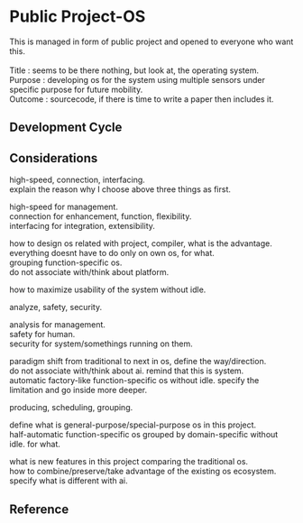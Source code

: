 # Public Project-OS

This is managed in form of public project and opened to everyone who want this. <br/><br/>
Title : seems to be there nothing, but look at, the operating system. <br/>
Purpose : developing os for the system using multiple sensors under specific purpose for future mobility. <br/>
Outcome : sourcecode, if there is time to write a paper then includes it.

## Development Cycle

## Considerations

high-speed, connection, interfacing. <br/>
explain the reason why I choose above three things as first. <br/>   

high-speed for management. <br/>
connection for enhancement, function, flexibility. <br/>
interfacing for integration, extensibility. <br/>

how to design os related with project, compiler, what is the advantage. <br/>
everything doesnt have to do only on own os, for what. <br/>
grouping function-specific os. <br/>
do not associate with/think about platform. <br/>

how to maximize usability of the system without idle. <br/>

analyze, safety, security. <br/>

analysis for management. <br/>
safety for human. <br/>
security for system/somethings running on them. <br/>

paradigm shift from traditional to next in os, define the way/direction. <br/>
do not associate with/think about ai. remind that this is system. <br/> 
automatic factory-like function-specific os without idle. specify the limitation and go inside more deeper.

producing, scheduling, grouping. <br/>

define what is general-purpose/special-purpose os in this project. <br/>
half-automatic function-specific os grouped by domain-specific without idle. for what. <br/>

what is new features in this project comparing the traditional os. <br/>
how to combine/preserve/take advantage of the existing os ecosystem. <br/>
specify what is different with ai.

## Reference
